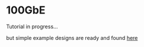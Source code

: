 # 100GbE

Tutorial in progress...

but simple example designs are ready and found [here](../../../rfsoc/tut_onehundred_gbe)
